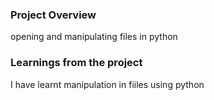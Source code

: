 ### Project Overview

 opening and manipulating files in python


### Learnings from the project

 I have learnt manipulation in fiiles using python


